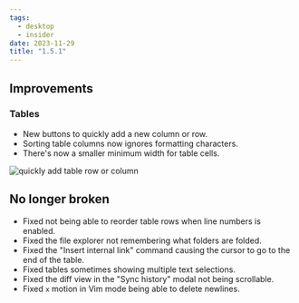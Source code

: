 ```yaml
---
tags:
  - desktop
  - insider
date: 2023-11-29
title: "1.5.1"
---
```


## Improvements

### Tables

- New buttons to quickly add a new column or row.
- Sorting table columns now ignores formatting characters. 
- There's now a smaller minimum width for table cells.

![quickly add table row or column](https://github.com/obsidianmd/obsidian-api/assets/693981/2788bf9f-9e90-49f7-9bce-685e898c6607)

## No longer broken

- Fixed not being able to reorder table rows when line numbers is enabled.
- Fixed the file explorer not remembering what folders are folded.
- Fixed the "Insert internal link" command causing the cursor to go to the end of the table.
- Fixed tables sometimes showing multiple text selections.
- Fixed the diff view in the "Sync history" modal not being scrollable.
- Fixed `x` motion in Vim mode being able to delete newlines.
